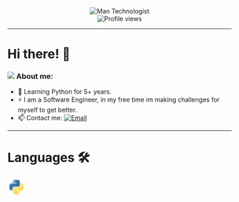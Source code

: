 <div id="header" align="center">
  <img src="https://em-content.zobj.net/thumbs/160/apple/285/man-technologist_1f468-200d-1f4bb.png" width="100" alt="Man Technologist"/>
</div>
<div id="header" align="center">
  <img src="https://komarev.com/ghpvc/?username=onlyonevovan&style=flat-square&color=blue" alt="Profile views"/>
</div>

---

<h1>Hi there! 👋</h1>

### <img src="https://cdn.betterttv.net/emote/5e1bd08688e62a5f14dc6316/3x.webp" width="25"> About me:
- 💾 Learning Python for 5+ years.
- ⚡ I am a Software Engineer, in my free time im making challenges for myself to get better.
- 📫 Contact me: <a href="mailto:vova@onlyonevovan.ru"><img src="https://img.shields.io/badge/Email-blue?style=flat&logo=gmail&link=mailto:vova@onlyonevovan.ru" alt="Email" /></a>

---

<h1>Languages 🛠️</h1>

<div>
  <img src="https://raw.githubusercontent.com/devicons/devicon/1119b9f84c0290e0f0b38982099a2bd027a48bf1/icons/python/python-original.svg" title="Python" alt="Python" width="40" height="40"/>&nbsp;
</div>
